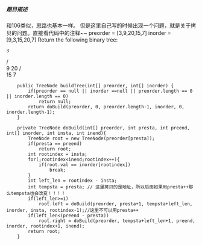 ##### 题目描述
  和106类似，思路也基本一样。
  但是这里自己写的时候出现一个问题，就是关于拷贝的问题。直接看代码中的注释~~
      preorder = [3,9,20,15,7]
    inorder = [9,3,15,20,7]
    Return the following binary tree:

    3
   / \
  9  20
    /  \
   15   7
   
        public TreeNode buildTree(int[] preorder, int[] inorder) {
            if(preorder == null || inorder ==null || preorder.length == 0 || inorder.length == 0)
                return null;
            return doBuild(preorder, 0, preorder.length-1, inorder, 0, inorder.length-1);
        }

        private TreeNode doBuild(int[] preorder, int presta, int preend, int[] inorder, int insta, int inend){
            TreeNode root = new TreeNode(preorder[presta]);
            if(presta == preend)
                return root;
            int rootindex = insta;
            for(;rootindex<inend;rootindex++){
                if(root.val == inorder[rootindex])
                    break;
            }
            int left_len = rootindex - insta;
            int tempsta = presta; // 这里拷贝的是地址，所以后面如果用presta++那么tempsta也会改变！！！！
            if(left_len>=1)
                root.left = doBuild(preorder, presta+1, tempsta+left_len, inorder, insta, rootindex-1);//这里不可以用presta++
            if(left_len<(preend - presta))
                root.right = doBuild(preorder, tempsta+left_len+1, preend, inorder, rootindex+1, inend);
            return root;
        }
